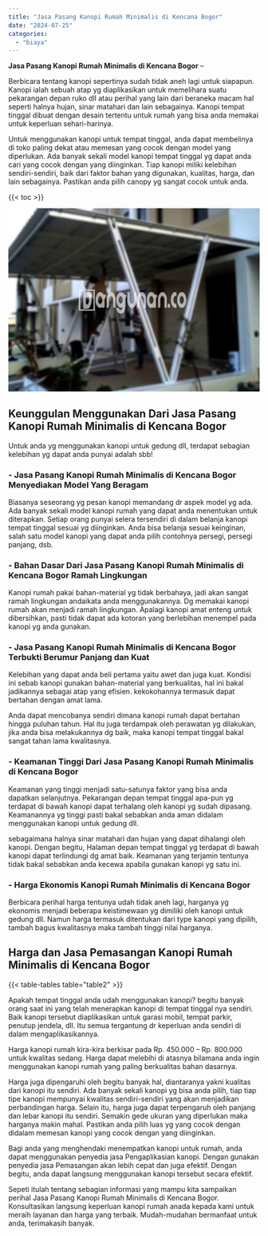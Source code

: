 ```yaml
---
title: "Jasa Pasang Kanopi Rumah Minimalis di Kencana Bogor"
date: "2024-07-25"
categories: 
  - "biaya"
---
```


**Jasa Pasang Kanopi Rumah Minimalis di Kencana Bogor** –

Berbicara tentang kanopi sepertinya sudah tidak aneh lagi untuk siapapun. Kanopi ialah sebuah atap yg diaplikasikan untuk memelihara suatu pekarangan depan ruko dll atau perihal yang lain dari beraneka macam hal seperti halnya hujan, sinar matahari dan lain sebagainya. Kanopi tempat tinggal dibuat dengan desain tertentu untuk rumah yang bisa anda memakai untuk keperluan sehari-harinya.

Untuk menggunakan kanopi untuk tempat tinggal, anda dapat membelinya di toko paling dekat atau memesan yang cocok dengan model yang diperlukan. Ada banyak sekali model kanopi tempat tinggal yg dapat anda cari yang cocok dengan yang diinginkan. Tiap kanopi miliki kelebihan sendiri-sendiri, baik dari faktor bahan yang digunakan, kualitas, harga, dan lain sebagainya. Pastikan anda pilih canopy yg sangat cocok untuk anda.

{{< toc >}}

![Jasa Pasang Kanopi Rumah Minimalis di Kencana Bogor](/images/harga-kanopi-minimalis-60.png)

## Keunggulan Menggunakan Dari Jasa Pasang Kanopi Rumah Minimalis di Kencana Bogor

Untuk anda yg menggunakan kanopi untuk gedung dll, terdapat sebagian kelebihan yg dapat anda punyai adalah sbb!

### \- Jasa Pasang Kanopi Rumah Minimalis di Kencana Bogor Menyediakan Model Yang Beragam

Biasanya seseorang yg pesan kanopi memandang dr aspek model yg ada. Ada banyak sekali model kanopi rumah yang dapat anda menentukan untuk diterapkan. Setiap orang punyai selera tersendiri di dalam belanja kanopi tempat tinggal sesuai yg diinginkan. Anda bisa belanja sesuai keinginan, salah satu model kanopi yang dapat anda pilih contohnya persegi, persegi panjang, dsb.

### \- Bahan Dasar Dari Jasa Pasang Kanopi Rumah Minimalis di Kencana Bogor Ramah Lingkungan

Kanopi rumah pakai bahan-material yg tidak berbahaya, jadi akan sangat ramah lingkungan andaikata anda menggunakannya. Dg memakai kanopi rumah akan menjadi ramah lingkungan. Apalagi kanopi amat enteng untuk dibersihkan, pasti tidak dapat ada kotoran yang berlebihan menempel pada kanopi yg anda gunakan.

### \- Jasa Pasang Kanopi Rumah Minimalis di Kencana Bogor Terbukti Berumur Panjang dan Kuat

Kelebihan yang dapat anda beli pertama yaitu awet dan juga kuat. Kondisi ini sebab kanopi gunakan bahan-material yang berkualitas, hal ini bakal jadikannya sebagai atap yang efisien. kekokohannya termasuk dapat bertahan dengan amat lama.

Anda dapat mencobanya sendiri dimana kanopi rumah dapat bertahan hingga puluhan tahun. Hal itu juga terdampak oleh perawatan yg dilakukan, jika anda bisa melakukannya dg baik, maka kanopi tempat tinggal bakal sangat tahan lama kwalitasnya.

### \- Keamanan Tinggi Dari Jasa Pasang Kanopi Rumah Minimalis di Kencana Bogor

Keamanan yang tinggi menjadi satu-satunya faktor yang bisa anda dapatkan selanjutnya. Pekarangan depan tempat tinggal apa-pun yg terdapat di bawah kanopi dapat terhalang oleh kanopi yg sudah dipasang. Keamanannya yg tinggi pasti bakal sebabkan anda aman didalam menggunakan kanopi untuk gedung dll.

sebagaimana halnya sinar matahari dan hujan yang dapat dihalangi oleh kanopi. Dengan begitu, Halaman depan tempat tinggal yg terdapat di bawah kanopi dapat terlindungi dg amat baik. Keamanan yang terjamin tentunya tidak bakal sebabkan anda kecewa apabila gunakan kanopi yg satu ini.

### \- Harga Ekonomis Kanopi Rumah Minimalis di Kencana Bogor

Berbicara perihal harga tentunya udah tidak aneh lagi, harganya yg ekonomis menjadi beberapa keistimewaan yg dimiliki oleh kanopi untuk gedung dll. Namun harga termasuk ditentukan dari type kanopi yang dipilih, tambah bagus kwalitasnya maka tambah tinggi nilai harganya.

## Harga dan Jasa Pemasangan Kanopi Rumah Minimalis di Kencana Bogor

{{< table-tables table="table2" >}}

Apakah tempat tinggal anda udah menggunakan kanopi? begitu banyak orang saat ini yang telah menerapkan kanopi di tempat tinggal nya sendiri. Baik kanopi tersebut diaplikasikan untuk garasi mobil, tempat parkir, penutup jendela, dll. Itu semua tergantung dr keperluan anda sendiri di dalam mengaplikasikannya.

Harga kanopi rumah kira-kira berkisar pada Rp. 450.000 – Rp. 800.000 untuk kwalitas sedang. Harga dapat melebihi di atasnya bilamana anda ingin menggunakan kanopi rumah yang paling berkualitas bahan dasarnya.

Harga juga dipengaruhi oleh begitu banyak hal, diantaranya yakni kualitas dari kanopi itu sendiri. Ada banyak sekali kanopi yg bisa anda pilih, tiap tiap tipe kanopi mempunyai kwalitas sendiri-sendiri yang akan menjadikan perbandingan harga. Selain itu, harga juga dapat terpengaruh oleh panjang dan lebar kanopi itu sendiri. Semakin gede ukuran yang diperlukan maka harganya makin mahal. Pastikan anda pilih luas yg yang cocok dengan didalam memesan kanopi yang cocok dengan yang diinginkan.

Bagi anda yang menghendaki menempatkan kanopi untuk rumah, anda dapat menggunakan penyedia jasa Pengaplikasian kanopi. Dengan gunakan penyedia jasa Pemasangan akan lebih cepat dan juga efektif. Dengan begitu, anda dapat langsung menggunakan kanopi tersebut secara efektif.

Sepeti itulah tentang sebagian informasi yang mampu kita sampaikan perihal Jasa Pasang Kanopi Rumah Minimalis di Kencana Bogor. Konsultasikan langsung keperluan kanopi rumah anada kepada kami untuk meraih layanan dan harga yang terbaik. Mudah-mudahan bermanfaat untuk anda, terimakasih banyak.
